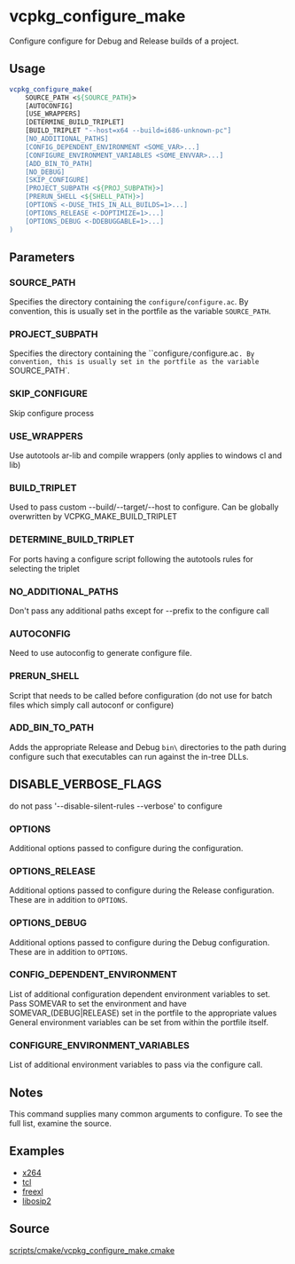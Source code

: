 # vcpkg_configure_make

Configure configure for Debug and Release builds of a project.

## Usage
```cmake
vcpkg_configure_make(
    SOURCE_PATH <${SOURCE_PATH}>
    [AUTOCONFIG]
    [USE_WRAPPERS]
    [DETERMINE_BUILD_TRIPLET]
    [BUILD_TRIPLET "--host=x64 --build=i686-unknown-pc"]
    [NO_ADDITIONAL_PATHS]
    [CONFIG_DEPENDENT_ENVIRONMENT <SOME_VAR>...]
    [CONFIGURE_ENVIRONMENT_VARIABLES <SOME_ENVVAR>...]
    [ADD_BIN_TO_PATH]
    [NO_DEBUG]
    [SKIP_CONFIGURE]
    [PROJECT_SUBPATH <${PROJ_SUBPATH}>]
    [PRERUN_SHELL <${SHELL_PATH}>]
    [OPTIONS <-DUSE_THIS_IN_ALL_BUILDS=1>...]
    [OPTIONS_RELEASE <-DOPTIMIZE=1>...]
    [OPTIONS_DEBUG <-DDEBUGGABLE=1>...]
)
```

## Parameters
### SOURCE_PATH
Specifies the directory containing the `configure`/`configure.ac`.
By convention, this is usually set in the portfile as the variable `SOURCE_PATH`.

### PROJECT_SUBPATH
Specifies the directory containing the ``configure`/`configure.ac`.
By convention, this is usually set in the portfile as the variable `SOURCE_PATH`.

### SKIP_CONFIGURE
Skip configure process

### USE_WRAPPERS
Use autotools ar-lib and compile wrappers (only applies to windows cl and lib)

### BUILD_TRIPLET
Used to pass custom --build/--target/--host to configure. Can be globally overwritten by VCPKG_MAKE_BUILD_TRIPLET

### DETERMINE_BUILD_TRIPLET
For ports having a configure script following the autotools rules for selecting the triplet

### NO_ADDITIONAL_PATHS
Don't pass any additional paths except for --prefix to the configure call

### AUTOCONFIG
Need to use autoconfig to generate configure file.

### PRERUN_SHELL
Script that needs to be called before configuration (do not use for batch files which simply call autoconf or configure)

### ADD_BIN_TO_PATH
Adds the appropriate Release and Debug `bin\` directories to the path during configure such that executables can run against the in-tree DLLs.

## DISABLE_VERBOSE_FLAGS
do not pass '--disable-silent-rules --verbose' to configure

### OPTIONS
Additional options passed to configure during the configuration.

### OPTIONS_RELEASE
Additional options passed to configure during the Release configuration. These are in addition to `OPTIONS`.

### OPTIONS_DEBUG
Additional options passed to configure during the Debug configuration. These are in addition to `OPTIONS`.

### CONFIG_DEPENDENT_ENVIRONMENT
List of additional configuration dependent environment variables to set. 
Pass SOMEVAR to set the environment and have SOMEVAR_(DEBUG|RELEASE) set in the portfile to the appropriate values
General environment variables can be set from within the portfile itself. 

### CONFIGURE_ENVIRONMENT_VARIABLES
List of additional environment variables to pass via the configure call. 

## Notes
This command supplies many common arguments to configure. To see the full list, examine the source.

## Examples

* [x264](https://github.com/Microsoft/vcpkg/blob/master/ports/x264/portfile.cmake)
* [tcl](https://github.com/Microsoft/vcpkg/blob/master/ports/tcl/portfile.cmake)
* [freexl](https://github.com/Microsoft/vcpkg/blob/master/ports/freexl/portfile.cmake)
* [libosip2](https://github.com/Microsoft/vcpkg/blob/master/ports/libosip2/portfile.cmake)

## Source
[scripts/cmake/vcpkg_configure_make.cmake](https://github.com/Microsoft/vcpkg/blob/master/scripts/cmake/vcpkg_configure_make.cmake)

